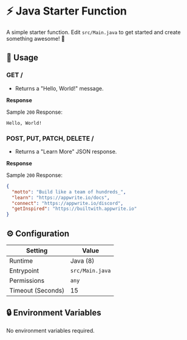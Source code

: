 # ⚡ Java Starter Function

A simple starter function. Edit `src/Main.java` to get started and create something awesome! 🚀

## 🧰 Usage

### GET /

- Returns a "Hello, World!" message.

**Response**

Sample `200` Response:

```text
Hello, World!
```

### POST, PUT, PATCH, DELETE /

- Returns a "Learn More" JSON response.

**Response**

Sample `200` Response:

```json
{
  "motto": "Build like a team of hundreds_",
  "learn": "https://appwrite.io/docs",
  "connect": "https://appwrite.io/discord",
  "getInspired": "https://builtwith.appwrite.io"
}
```

## ⚙️ Configuration

| Setting           | Value           |
|-------------------|-----------------|
| Runtime           | Java (8)       |
| Entrypoint        | `src/Main.java` |
| Permissions       | `any`           |
| Timeout (Seconds) | 15              |

## 🔒 Environment Variables

No environment variables required.
